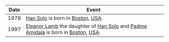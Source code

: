 |Date|Event|
|---|---|
1978 | [Han Solo](https://) is born in [Boston](https://), [USA](https://). 
1997 | [Eleanor Lamb](https://) the daughter of [Han Solo](https://) and [Padme Amidala](https://) is born in [Boston](https://), [USA](https://).
